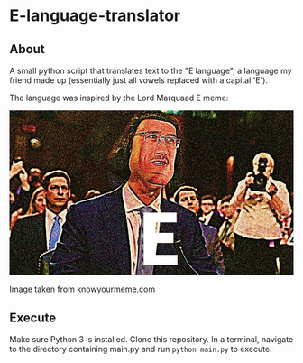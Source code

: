 # E-language-translator

## About
A small python script that translates text to the "E language", a language my friend made up (essentially just all vowels replaced with a capital 'E').

The language was inspired by the Lord Marquaad E meme:  

![Ememe](https://github.com/dxaviud/E-language-translator/blob/master/Ememe.png)

Image taken from knowyourmeme.com

## Execute
Make sure Python 3 is installed. Clone this repository. In a terminal, navigate to the directory containing main.py and run `python main.py` to execute.
